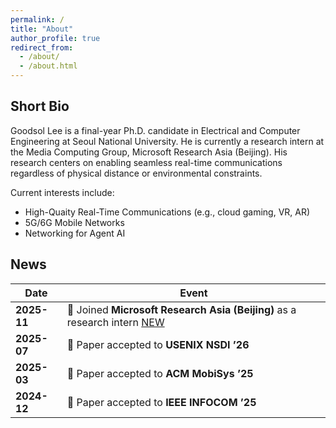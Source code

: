 ```yaml
---
permalink: /
title: "About"
author_profile: true
redirect_from: 
  - /about/
  - /about.html
---
```


## Short Bio

Goodsol Lee is a final-year Ph.D. candidate in Electrical and Computer Engineering at Seoul National University. He is currently a research intern at the Media Computing Group, Microsoft Research Asia (Beijing). His research centers on enabling seamless real-time communications regardless of physical distance or environmental constraints.

Current interests include:
- High-Quaity Real-Time Communications (e.g., cloud gaming, VR, AR)  
- 5G/6G Mobile Networks   
- Networking for Agent AI

## News

| Date | Event |
|------|-------|
| **2025-11** | 💼 Joined **Microsoft Research Asia (Beijing)** as a research intern [NEW](https://img.shields.io/badge/NEW-brightgreen?style=flat-square) |
| **2025-07** | 📄 Paper accepted to **USENIX NSDI ’26** |
| **2025-03** | 📄 Paper accepted to **ACM MobiSys ’25** |
| **2024-12** | 📄 Paper accepted to **IEEE INFOCOM ’25** |

